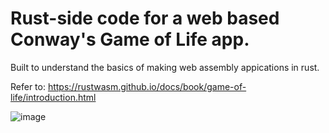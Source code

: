 # Rust-side code for a web based Conway's Game of Life app.

Built to understand the basics of making web assembly appications in rust.

Refer to: https://rustwasm.github.io/docs/book/game-of-life/introduction.html

![image](https://user-images.githubusercontent.com/76874424/209087735-e58e8e03-b3d1-4e06-8b4a-3ba4cce86cb1.png)
